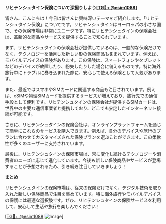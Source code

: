 **リヒテンシュタイン保険について深掘りしよう[[TG💪+ @esim1088](https://t.me/s/esim1088)]**

皆さん、こんにちは！今日は皆さんに興味深いテーマをご紹介します。「リヒテンシュタイン保険」についてです。リヒテンシュタインはヨーロッパの小さな国で、その保険市場は非常にユニークです。特にリヒテンシュタインの保険会社は、革新的な商品やサービスを提供することで知られています。

まず、リヒテンシュタインの保険会社が提供しているのは、一般的な保険だけでなく、テクノロジーを活用した新しい形の保険商品も含まれています。例えば、モバイルデバイスの保険があります。この保険は、スマートフォンやタブレットなどのデバイスが故障したり、紛失したりした場合に備えるものです。特に海外旅行中にトラブルに巻き込まれた際に、安心して使える保険として人気があります。

また、最近ではスマホやSIMカードに関連する商品も注目されています。例えば、eSIMや物理SIMカードを提供するサービスが増えており、旅行先での通信手段として便利です。リヒテンシュタインの保険会社が提供するSIMカードは、世界中の主要な通信事業者と提携しており、どこでも安定したインターネット接続が可能です。

さらに、リヒテンシュタインの保険会社は、オンラインプラットフォームを通じて簡単にこれらのサービスを購入できます。例えば、自分のデバイスや旅行のプランに合わせてカスタマイズされた保険プランを選ぶことができます。この柔軟性が多くのユーザーに支持されています。

最後に、リヒテンシュタインの保険市場は、常に変化し続けるテクノロジーや消費者のニーズに応じて進化しています。今後も新しい保険商品やサービスが登場することが予想されるため、引き続き注目していきましょう！

**まとめ**

リヒテンシュタインの保険市場は、従来の保険だけでなく、デジタル技術を取り入れた新しい保険商品で注目を集めています。特に海外旅行やモバイルデバイスの保護には最適な選択肢です。ぜひ、リヒテンシュタインの保険サービスを利用して、安心して生活や旅行を楽しんでください！

[[TG💪+ @esim1088](https://t.me/s/esim1088) ![Image](https://i.postimg.cc/Y0z9fWf4/image.png)]